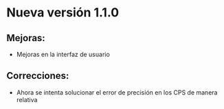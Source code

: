 # Nueva versión 1.1.0

## Mejoras:
- Mejoras en la interfaz de usuario

## Correcciones:
- Ahora se intenta solucionar el error de precisión en los CPS de manera relativa